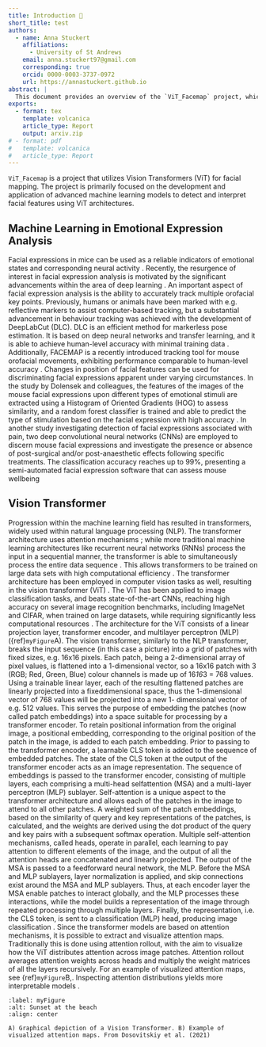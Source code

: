```yaml
---
title: Introduction 🧙
short_title: test
authors:
  - name: Anna Stuckert
    affiliations:
      - University of St Andrews
    email: anna.stuckert97@gmail.com
    corresponding: true
    orcid: 0000-0003-3737-0972
    url: https://annastuckert.github.io
abstract: |
  This document provides an overview of the `ViT_Facemap` project, which applies Vision Transformers (ViT) for facial mapping. It explores the background of machine learning in emotional expression analysis and discusses the architecture and applications of Vision Transformers in image classification tasks.
exports:
  - format: tex
    template: volcanica
    article_type: Report
    output: arxiv.zip
# - format: pdf
#   template: volcanica
#   article_type: Report
---
```



`ViT_Facemap` is a project that utilizes Vision Transformers (ViT) for facial mapping. The project is primarily focused on the development and application of advanced machine learning models to detect and interpret facial features using ViT architectures. 


## Machine Learning in Emotional Expression Analysis

Facial expressions in mice can be used as a reliable indicators of emotional states and corresponding
neural activity [](doi:10.1126/science.aaz9468). Recently, the resurgence of interest in facial expression analysis is motivated by the significant advancements within the area of deep learning [](doi:10.1038/nature14539). An important aspect of facial expression analysis is the ability to accurately track multiple orofacial key
points. Previously, humans or animals have been marked with e.g. reflective markers to assist computer-based tracking, but a substantial advancement in behaviour tracking was achieved with the development of DeepLabCut (DLC). DLC is an efficient method for markerless pose estimation. It is based on deep neural networks and transfer learning, and it is able to achieve human-level accuracy with minimal training data [](doi:10.1038/s41593-018-0209-y). Additionally, FACEMAP is a recently introduced tracking tool for mouse orofacial movements, exhibiting performance comparable to human-level accuracy [](doi:10.1038/s41593-023-01490-6).
Changes in position of facial features can be used for discriminating facial expressions apparent under varying circumstances. In the study by Dolensek and colleagues, the features of the images of
the mouse facial expressions upon different types of emotional stimuli are extracted using a Histogram of Oriented Gradients (HOG) to assess similarity, and a random forest classifier is trained and able to
predict the type of stimulation based on the facial expression with high accuracy [](doi:10.1126/science.aaz9468). In another study investigating detection of facial expressions associated with pain, two deep
convolutional neural networks (CNNs) are employed to discern mouse facial expressions and
investigate the presence or absence of post-surgical and/or post-anaesthetic effects following specific treatments. The classification accuracy reaches up to 99%, presenting a semi-automated facial expression software that can assess mouse wellbeing [](doi:10.1371/journal.pone.0228059)

## Vision Transformer

Progression within the machine learning field has resulted in transformers, widely used within natural language processing (NLP). The transformer architecture uses attention mechanisms [](doi:10.48550/arXiv.1706.03762); while more traditional machine learning architectures like recurrent neural networks (RNNs)
process the input in a sequential manner, the transformer is able to simultaneously process the entire data sequence [](doi:10.48550/arXiv.1706.03762). This allows transformers to be trained on large data sets with
high computational efficiency [](doi:10.48550/arXiv.1706.03762).
The transformer architecture has been employed in computer vision tasks as well, resulting in the vision transformer (ViT) [](doi:10.48550/arXiv.2010.11929). The ViT has been applied to image classification
tasks, and beats state-of-the-art CNNs, reaching high accuracy on several image recognition
benchmarks, including ImageNet and CIFAR, when trained on large datasets, while requiring
significantly less computational resources [](doi:10.48550/arXiv.2010.11929).
The architecture for the ViT consists of a linear projection layer, transformer encoder, and multilayer perceptron (MLP) ({ref}`myFigure`A). The vision transformer, similarly to the NLP transformer,
breaks the input sequence (in this case a picture) into a grid of patches with fixed sizes, e.g. 16x16
pixels. Each patch, being a 2-dimensional array of pixel values, is flattened into a 1-dimensional vector,
so a 16x16 patch with 3 (RGB; Red, Green, Blue) colour channels is made up of 16*16*3 = 768 values.
Using a trainable linear layer, each of the resulting flattened patches are linearly projected into a fixeddimensional space, thus the 1-dimensional vector of 768 values will be projected into a new 1-
dimensional vector of e.g. 512 values. This serves the purpose of embedding the patches (now called
patch embeddings) into a space suitable for processing by a transformer encoder. To retain positional information from the original image, a positional embedding, corresponding to the original position of
the patch in the image, is added to each patch embedding. Prior to passing to the transformer encoder,
a learnable CLS token is added to the sequence of embedded patches. The state of the CLS token at the output of the transformer encoder acts as an image representation. The sequence of embeddings is passed to the transformer encoder, consisting of multiple layers, each comprising a multi-head selfattention (MSA) and a multi-layer perceptron (MLP) sublayer. Self-attention is a unique aspect to the transformer architecture and allows each of the patches in the image to attend to all other patches. A weighted sum of the patch embeddings, based on the similarity of query and key representations of the patches, is calculated, and the weights are derived using the dot product of the query and key pairs with a subsequent softmax operation. Multiple self-attention mechanisms, called heads, operate in parallel, each learning to pay attention to different elements of the image, and the output of all the attention heads are concatenated and linearly projected. The output of the MSA is passed to a feedforward neural network, the MLP. Before the MSA and MLP sublayers, layer normalization is applied, and skip connections exist around the MSA and MLP sublayers. Thus, at each encoder layer the MSA enable patches to interact globally, and the MLP processes these interactions, while the model builds a representation of the image through repeated processing through multiple layers. Finally, the representation, i.e. the CLS token, is sent to a classification (MLP) head, producing image classification [](doi:10.48550/arXiv.2010.11929)[](doi:10.48550/arXiv.1706.03762). Since the transformer models are based on attention mechanisms, it is possible to extract and visualize attention maps. Traditionally this is done using attention rollout, with the aim to visualize how the ViT distributes attention across image patches. Attention rollout averages attention weights across heads and multiply the weight matrices of all the layers recursively. For an example of visualized attention maps, see {ref}`myFigure`B,. Inspecting attention distributions yields more interpretable models [](doi:10.48550/arXiv.2005.00928)[](doi:10.48550/arXiv.2010.11929)[](doi:10.48550/arXiv.1706.03762).

```{figure} ./images/ViT_fig.png
:label: myFigure
:alt: Sunset at the beach
:align: center

A) Graphical depiction of a Vision Transformer. B) Example of visualized attention maps. From Dosovitskiy et al. (2021)
```
